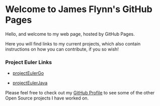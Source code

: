 # Welcome to James Flynn's GitHub Pages

Hello, and welcome to my web page, hosted by GitHub Pages.

Here you will find links to my current projects, which also contain instructions on how you can contribute, if you so wish!

### Project Euler Links

- [projectEulerGo](https://james-flynn-ie.github.io/projectEulerGo)

- [projectEulerJava](https://james-flynn-ie.github.io/projectEulerJava)

Please feel free to check out my [GitHub Profile](https://github.com/james-flynn-ie) to see some of the other Open Source projects I have worked on.
